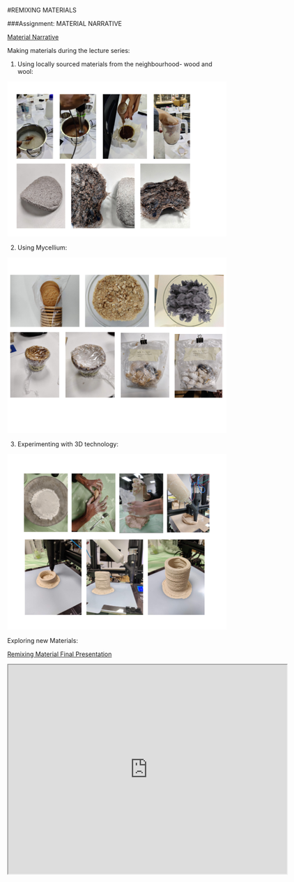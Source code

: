 #REMIXING MATERIALS

###Assignment: MATERIAL NARRATIVE 


[Material Narrative](https://www.canva.com/design/DAFYbK_vuJI/view)


Making materials during the lecture series:

1. Using locally sourced materials from the neighbourhood- wood and wool:

![](../images/Term2/locally%20souced%20materials.jpg)


2. Using Mycellium:

![](../images/Term2/mycellium.png)


3. Experimenting with 3D technology:

![](../images/Term2/3d%20printing.png)


Exploring new Materials:

[Remixing Material Final Presentation](https://docs.google.com/presentation/d/1keYlu8yUO7T16X5iwzkFBpeWxS9YIwIQEn_LoPX0DVc/edit?usp=sharing)


<iframe src="https://docs.google.com/presentation/d/1keYlu8yUO7T16X5iwzkFBpeWxS9YIwIQEn_LoPX0DVc/edit?usp=sharing" width="640" height="480" allow="autoplay"></iframe>